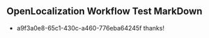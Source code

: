 ## OpenLocalization Workflow Test MarkDown
* a9f3a0e8-65c1-430c-a460-776eba64245f 
thanks!<!--HONumber=Mar16_HO2-->
